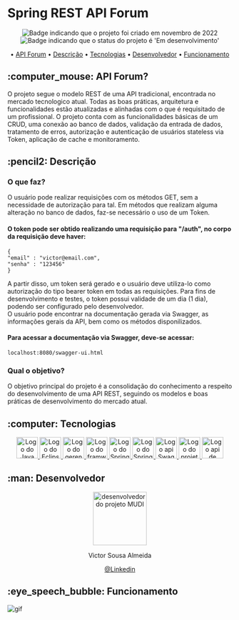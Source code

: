 # Spring REST API Forum

<p align="center">
    <img alt="Badge indicando que o projeto foi criado em novembro de 2022" src="https://img.shields.io/badge/Data%20de%20cria%C3%A7%C3%A3o-Novembro%2F2022-blue">
    <img alt="Badge indicando que o status do projeto é 'Em desenvolvimento'" src="https://img.shields.io/badge/Status-Em_Desenvolvimento-yellow">
</p>

<p align="center">
    • <a href="#API Forum">API Forum</a>
    • <a href="#descricao">Descrição</a>
    • <a href="#tecnologias">Tecnologias</a>
    • <a href="#Desenvolvedor">Desenvolvedor</a>
    • <a href="#funcionamento">Funcionamento</a>
</p>

<h2 id="API Forum"> :computer_mouse: API Forum?</h2>

O projeto segue o modelo REST de uma API tradicional, encontrada no mercado tecnologico atual. Todas as boas práticas, arquitetura e funcionalidades estão atualizadas e alinhadas com o que é requisitado de um profissional. O projeto conta com as funcionalidades básicas de um CRUD, uma conexão ao banco de dados, validação da entrada de dados, tratamento de erros, autorização e autenticação de usuários stateless via Token, aplicação de cache e monitoramento.

<h2 id="descricao">:pencil2: Descrição</h2>

### O que faz?

O usuário pode realizar requisições com os métodos GET, sem a necessidade de autorização para tal. Em métodos que realizam alguma alteração no banco de dados, faz-se necessário o uso de um Token.<br>
#### O token pode ser obtido realizando uma requisição para "/auth", no corpo da requisição deve haver:
    {
    "email" : "victor@email.com",
    "senha" : "123456"
    }
A partir disso, um token será gerado e o usuário deve utiliza-lo como autorização do tipo bearer token em todas as requisições. Para fins de desenvolvimento e testes, o token possui validade de um dia (1 dia), podendo ser configurado pelo desenvolvedor.<br>
O usuário pode encontrar na documentação gerada via Swagger, as informações gerais da API, bem como os métodos disponilizados.
#### Para acessar a documentação via Swagger, deve-se acessar:
    localhost:8080/swagger-ui.html

### Qual o objetivo?

O objetivo principal do projeto é a consolidação do conhecimento a respeito do desenvolvimento de uma API REST, seguindo os modelos e boas práticas de desenvolvimento do mercado atual.


<h2 id="tecnologias">:computer: Tecnologias</h2>
<p align="center">
  <a href="https://www.java.com/pt-BR/">
    <img width="48px" alt="Logo do Java" src="https://img.icons8.com/color/48/000000/java--v1.png">
  </a>
  <a href="https://www.eclipse.org/">
    <img width="48px" alt="Logo do Eclipse IDE" src="https://user-images.githubusercontent.com/12565871/49321219-6cdf9100-f506-11e8-82f5-b7a40bba3e86.png">
  </a>
  <a href="https://maven.apache.org/">
    <img width="48px" alt="Logo do gerenciador de dependencias Maven" src="https://roufid.com/wp-content/uploads/2016/05/eyecatch-maven.png">
  </a>
  <a href="https://spring.io/">
    <img width="48px" alt="Logo do framwork Spring" src="https://img.icons8.com/color/480/spring-logo.png">
  </a>
  <a href="https://spring.io/projects/spring-boot">
    <img width="48px" alt="Logo do Spring boot" src="https://images.ctfassets.net/gt6dp23g0g38/5DqlQtFKecFlkqQ8YGDT2p/aa945b648f44dd872e9a1b89f7d203ef/springboot.png">
  </a>
  <a href="https://spring.io/projects/spring-data">
    <img width="48px" alt="Logo do Spring Data" src="https://pbs.twimg.com/profile_images/1235945452304031744/w55Uc_O9_400x400.png">
  </a>
  <a href="https://swagger.io/">
    <img width="48px" alt="Logo api Swagger" src="https://seeklogo.com/images/S/swagger-logo-A49F73BAF4-seeklogo.com.png">
  </a>
  <a href="https://github.com/codecentric/spring-boot-admin">
    <img width="48px" alt="Logo do projeto SpringBootAdmin" src="https://nirajsonawane.github.io/asset/logo-spring-boot-admin.png">
  </a>
  <a href="https://beanvalidation.org/">
    <img width="48px" alt="Logo api de validação Bean Validation" src="https://beanvalidation.org/logo/logo.svg">
  </a>
  
</p>



<h2 id="Desenvolvedor">:man: Desenvolvedor</h2>

<p align="center">
  <a href="https://github.com/vitucomment">
    <img width="120px" src="https://avatars.githubusercontent.com/u/101343369?" alt="desenvolvedor do projeto MUDI">
  </a>
</p>

<p align="center">
Victor Sousa Almeida
</p>

<p align="center">
<a href="https://www.linkedin.com/in/devitu-py/">@Linkedin</a>
</p>

<h2 id="funcionamento">:eye_speech_bubble: Funcionamento</h2>

   ![gif](https://github.com/vitucomment/Spring-REST-API-Forum/blob/master/gif/ForumTeste.gif)
